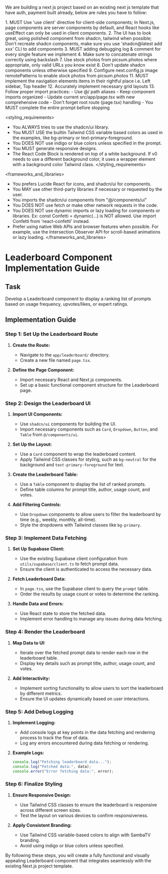 We are building a next js project based on an existing next js template that have auth, payment built already, below are rules you have to follow:

<frontend rules>
1. MUST Use 'use client' directive for client-side components; In Next.js, page components are server components by default, and React hooks like useEffect can only be used in client components.
2. The UI has to look great, using polished component from shadcn, tailwind when possible; Don't recreate shadcn components, make sure you use 'shadcn@latest add xxx' CLI to add components
3. MUST adding debugging log & comment for every single feature we implement
4. Make sure to concatenate strings correctly using backslash
7. Use stock photos from picsum.photos where appropriate, only valid URLs you know exist
8. Don't update shadcn components unless otherwise specified
9. Configure next.config.js image remotePatterns to enable stock photos from picsum.photos
11. MUST implement the navigation elements items in their rightful place i.e. Left sidebar, Top header
12. Accurately implement necessary grid layouts
13. Follow proper import practices:
   - Use @/ path aliases
   - Keep component imports organized
   - Update current src/app/page.tsx with new comprehensive code
   - Don't forget root route (page.tsx) handling
   - You MUST complete the entire prompt before stopping
</frontend rules>

<styling_requirements>
- You ALWAYS tries to use the shadcn/ui library.
- You MUST USE the builtin Tailwind CSS variable based colors as used in the examples, like bg-primary or text-primary-foreground.
- You DOES NOT use indigo or blue colors unless specified in the prompt.
- You MUST generate responsive designs.
- The React Code Block is rendered on top of a white background. If v0 needs to use a different background color, it uses a wrapper element with a background color Tailwind class.
</styling_requirements>

<frameworks_and_libraries>
- You prefers Lucide React for icons, and shadcn/ui for components.
- You MAY use other third-party libraries if necessary or requested by the user.
- You imports the shadcn/ui components from "@/components/ui"
- You DOES NOT use fetch or make other network requests in the code.
- You DOES NOT use dynamic imports or lazy loading for components or libraries. Ex: const Confetti = dynamic(...) is NOT allowed. Use import Confetti from 'react-confetti' instead.
- Prefer using native Web APIs and browser features when possible. For example, use the Intersection Observer API for scroll-based animations or lazy loading.
</frameworks_and_libraries>

# Leaderboard Component Implementation Guide

## Task
Develop a Leaderboard component to display a ranking list of prompts based on usage frequency, upvotes/likes, or expert ratings.

## Implementation Guide

### Step 1: Set Up the Leaderboard Route

1. **Create the Route:**
   - Navigate to the `app/leaderboard/` directory.
   - Create a new file named `page.tsx`.

2. **Define the Page Component:**
   - Import necessary React and Next.js components.
   - Set up a basic functional component structure for the Leaderboard page.

### Step 2: Design the Leaderboard UI

1. **Import UI Components:**
   - Use `shadcn/ui` components for building the UI.
   - Import necessary components such as `Card`, `Dropdown`, `Button`, and `Table` from `@/components/ui`.

2. **Set Up the Layout:**
   - Use a `Card` component to wrap the leaderboard content.
   - Apply Tailwind CSS classes for styling, such as `bg-neutral` for the background and `text-primary-foreground` for text.

3. **Create the Leaderboard Table:**
   - Use a `Table` component to display the list of ranked prompts.
   - Define table columns for prompt title, author, usage count, and votes.

4. **Add Filtering Controls:**
   - Use `Dropdown` components to allow users to filter the leaderboard by time (e.g., weekly, monthly, all-time).
   - Style the dropdowns with Tailwind classes like `bg-primary`.

### Step 3: Implement Data Fetching

1. **Set Up Supabase Client:**
   - Use the existing Supabase client configuration from `utils/supabase/client.ts` to fetch prompt data.
   - Ensure the client is authenticated to access the necessary data.

2. **Fetch Leaderboard Data:**
   - In `page.tsx`, use the Supabase client to query the `prompt` table.
   - Order the results by usage count or votes to determine the ranking.

3. **Handle Data and Errors:**
   - Use React state to store the fetched data.
   - Implement error handling to manage any issues during data fetching.

### Step 4: Render the Leaderboard

1. **Map Data to UI:**
   - Iterate over the fetched prompt data to render each row in the leaderboard table.
   - Display key details such as prompt title, author, usage count, and votes.

2. **Add Interactivity:**
   - Implement sorting functionality to allow users to sort the leaderboard by different metrics.
   - Ensure the UI updates dynamically based on user interactions.

### Step 5: Add Debug Logging

1. **Implement Logging:**
   - Add console logs at key points in the data fetching and rendering process to track the flow of data.
   - Log any errors encountered during data fetching or rendering.

2. **Example Logs:**
   ```typescript
   console.log("Fetching leaderboard data...");
   console.log("Fetched data:", data);
   console.error("Error fetching data:", error);
   ```

### Step 6: Finalize Styling

1. **Ensure Responsive Design:**
   - Use Tailwind CSS classes to ensure the leaderboard is responsive across different screen sizes.
   - Test the layout on various devices to confirm responsiveness.

2. **Apply Consistent Branding:**
   - Use Tailwind CSS variable-based colors to align with SambaTV branding.
   - Avoid using indigo or blue colors unless specified.

By following these steps, you will create a fully functional and visually appealing Leaderboard component that integrates seamlessly with the existing Next.js project template.